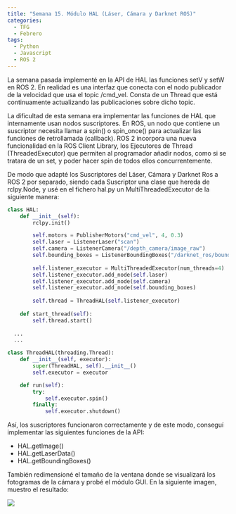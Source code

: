 ```yaml
---
title: "Semana 15. Módulo HAL (Láser, Cámara y Darknet ROS)"
categories:
  - TFG
  - Febrero
tags:
  - Python
  - Javascript
  - ROS 2
---
```


La semana pasada implementé en la API de HAL las funciones setV y setW en ROS 2. En realidad es una interfaz que conecta con el nodo publicador de la velocidad que usa el topic /cmd_vel. Consta de un Thread que está continuamente actualizando las publicaciones sobre dicho topic.

La dificultad de esta semana era implementar las funciones de HAL que internamente usan nodos suscriptores. En ROS, un nodo que contiene un suscriptor necesita llamar a spin() o spin_once() para actualizar las funciones de retrollamada (callback). ROS 2 incorpora una nueva funcionalidad en la ROS Client Library, los Ejecutores de Thread (ThreadedExecutor) que permiten al programador añadir nodos, como si se tratara de un set, y poder hacer spin de todos ellos concurrentemente.

De modo que adapté los Suscriptores del Láser, Cámara y Darknet Ros a ROS 2 por separado, siendo cada Suscriptor una clase que hereda de rclpy.Node, y usé en el fichero hal.py un MultiThreadedExecutor de la siguiente manera:

~~~python
class HAL:
    def __init__(self):
        rclpy.init()

        self.motors = PublisherMotors("cmd_vel", 4, 0.3)
        self.laser = ListenerLaser("scan")
        self.camera = ListenerCamera("/depth_camera/image_raw")
        self.bounding_boxes = ListenerBoundingBoxes("/darknet_ros/bounding_boxes")
        
        self.listener_executor = MultiThreadedExecutor(num_threads=4)
        self.listener_executor.add_node(self.laser)
        self.listener_executor.add_node(self.camera)
        self.listener_executor.add_node(self.bounding_boxes)
        
        self.thread = ThreadHAL(self.listener_executor)
    
    def start_thread(self):
    	self.thread.start()
      
  ...
  ...

class ThreadHAL(threading.Thread):
    def __init__(self, executor):
        super(ThreadHAL, self).__init__()
        self.executor = executor

    def run(self):
    	try:
    	    self.executor.spin()
    	finally:
    	    self.executor.shutdown()
~~~

Así, los suscriptores funcionaron correctamente y de este modo, conseguí implementar las siguientes funciones de la API:
* HAL.getImage()
* HAL.getLaserData()
* HAL.getBoundingBoxes()

También redimensioné el tamaño de la ventana donde se visualizará los fotogramas de la cámara y probé el módulo GUI. En la siguiente imagen, muestro el resultado:

![](/2021-tfg-carlos-caminero/images/hal_get_image.png)
